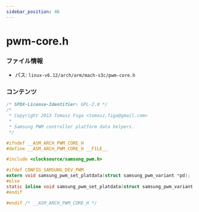 ```yaml
---
sidebar_position: 46
---
```

# pwm-core.h

### ファイル情報

- パス: `linux-v6.12/arch/arm/mach-s3c/pwm-core.h`

### コンテンツ

```h
/* SPDX-License-Identifier: GPL-2.0 */
/*
 * Copyright 2013 Tomasz Figa <tomasz.figa@gmail.com>
 *
 * Samsung PWM controller platform data helpers.
 */

#ifndef __ASM_ARCH_PWM_CORE_H
#define __ASM_ARCH_PWM_CORE_H __FILE__

#include <clocksource/samsung_pwm.h>

#ifdef CONFIG_SAMSUNG_DEV_PWM
extern void samsung_pwm_set_platdata(struct samsung_pwm_variant *pd);
#else
static inline void samsung_pwm_set_platdata(struct samsung_pwm_variant *pd) { }
#endif

#endif /* __ASM_ARCH_PWM_CORE_H */

```
